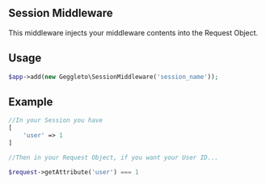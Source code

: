 ## Session Middleware

This middleware injects your middleware contents into the Request Object.

## Usage

```php
$app->add(new Geggleto\SessionMiddleware('session_name'));
```

## Example
```php
//In your Session you have
[
    'user' => 1
]

//Then in your Request Object, if you want your User ID...

$request->getAttribute('user') === 1

```